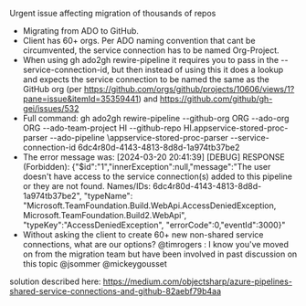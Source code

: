 Urgent issue affecting migration of thousands of repos
- Migrating from ADO to GitHub.
- Client has 60+ orgs. Per ADO naming convention that cant be circumvented, the service connection has to be named Org-Project.
- When using gh ado2gh rewire-pipeline it requires you to pass in the --service-connection-id, but then instead of using this it does a lookup and expects the service connection to be named the same as the GitHub org (per https://github.com/orgs/github/projects/10606/views/1?pane=issue&itemId=35359441) and https://github.com/github/gh-gei/issues/532 
- Full command: gh ado2gh rewire-pipeline --github-org ORG --ado-org ORG --ado-team-project HI --github-repo HI.appservice-stored-proc-parser --ado-pipeline \\appservice-stored-proc-parser --service-connection-id 6dc4r80d-4143-4813-8d8d-1a974tb37be2
- The error message was: [2024-03-20 20:41:39] [DEBUG] RESPONSE (Forbidden): {"$id":"1","innerException":null,"message":"The user doesn't have access to the service connection(s) added to this pipeline or they are not found. Names/IDs: 6dc4r80d-4143-4813-8d8d-1a974tb37be2", "typeName": "Microsoft.TeamFoundation.Build.WebApi.AccessDeniedException, Microsoft.TeamFoundation.Build2.WebApi", "typeKey":"AccessDeniedException", "errorCode":0,"eventId":3000}"
- Without asking the client to create 60+ new non-shared service connections, what are our options?
@timrogers
: I know you've moved on from the migration team but have been involved in past discussion on this topic
@jsommer
@mickeygousset

solution described here: https://medium.com/objectsharp/azure-pipelines-shared-service-connections-and-github-82aebf79b4aa

